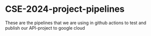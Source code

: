 # CSE-2024-project-pipelines
These are the pipelines that we are using in github actions to test and publish our API-project to google cloud
